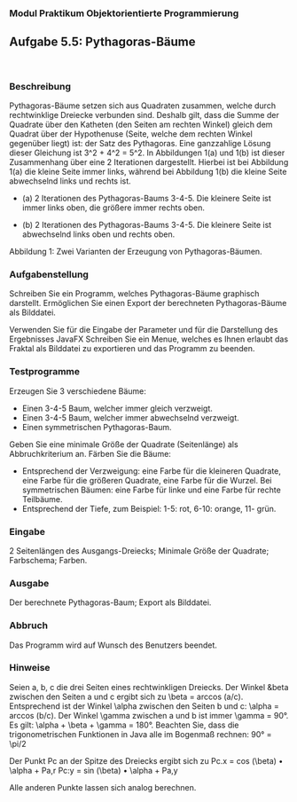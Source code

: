 ### Modul Praktikum Objektorientierte Programmierung

## Aufgabe 5.5: Pythagoras-Bäume
<br>

### Beschreibung

Pythagoras-Bäume setzen sich aus Quadraten zusammen, welche durch rechtwinklige Dreiecke verbunden sind. Deshalb gilt, dass die Summe der Quadrate über den Katheten (den Seiten am rechten Winkel) gleich dem Quadrat über der Hypothenuse (Seite, welche dem rechten Winkel gegenüber liegt) ist: der Satz des Pythagoras. Eine ganzzahlige Lösung dieser Gleichung ist 3^2 + 4^2 = 5^2. In Abbildungen 1(a) und 1(b) ist dieser Zusammenhang über eine 2 Iterationen dargestellt. Hierbei ist bei Abbildung 1(a) die kleine Seite immer links, während bei Abbildung 1(b) die kleine Seite abwechselnd links und rechts ist.

* (a) 2 Iterationen des Pythagoras-Baums 3-4-5. Die kleinere Seite ist immer links oben, die größere immer rechts oben.

* (b) 2 Iterationen des Pythagoras-Baums 3-4-5. Die kleinere Seite ist abwechselnd links oben und rechts oben.

Abbildung 1: Zwei Varianten der Erzeugung von Pythagoras-Bäumen.
<br>

### Aufgabenstellung

Schreiben Sie ein Programm, welches Pythagoras-Bäume graphisch darstellt. Ermöglichen Sie einen Export der berechneten Pythagoras-Bäume als Bilddatei.

Verwenden Sie für die Eingabe der Parameter und für die Darstellung des Ergebnisses JavaFX Schreiben Sie ein Menue, welches es Ihnen erlaubt das Fraktal als Bilddatei zu exportieren und das Programm zu beenden.
<br>

### Testprogramme

Erzeugen Sie 3 verschiedene Bäume:

* Einen 3-4-5 Baum, welcher immer gleich verzweigt.
* Einen 3-4-5 Baum, welcher immer abwechselnd verzweigt.
* Einen symmetrischen Pythagoras-Baum.


Geben Sie eine minimale Größe der Quadrate (Seitenlänge) als Abbruchkriterium an. Färben Sie die Bäume:

* Entsprechend der Verzweigung: eine Farbe für die kleineren Quadrate, eine Farbe für die größeren Quadrate, eine Farbe für die Wurzel. Bei symmetrischen Bäumen: eine Farbe für linke und eine Farbe für rechte Teilbäume.
* Entsprechend der Tiefe, zum Beispiel: 1-5: rot, 6-10: orange, 11- grün.

### Eingabe
2 Seitenlängen des Ausgangs-Dreiecks; Minimale Größe der Quadrate; Farbschema; Farben.

### Ausgabe
Der berechnete Pythagoras-Baum; Export als Bilddatei.

### Abbruch
Das Programm wird auf Wunsch des Benutzers beendet.

### Hinweise
Seien a, b, c die drei Seiten eines rechtwinkligen Dreiecks. Der Winkel &beta  zwischen den Seiten a und c ergibt sich zu \beta  = arccos (a/c). Entsprechend ist der Winkel \alpha zwischen den Seiten b und c: \alpha = arccos (b/c). Der Winkel \gamma zwischen a und b ist immer \gamma = 90°. Es gilt: \alpha + \beta + \gamma = 180°. Beachten Sie, dass die trigonometrischen Funktionen in Java alle im Bogenmaß rechnen: 90° = \pi/2

Der Punkt Pc an der Spitze des Dreiecks ergibt sich zu
  Pc.х = cos (\beta) • \alpha + Pa,r
  Pc:y = sin (\beta) • \alpha + Pa,y

Alle anderen Punkte lassen sich analog berechnen.
